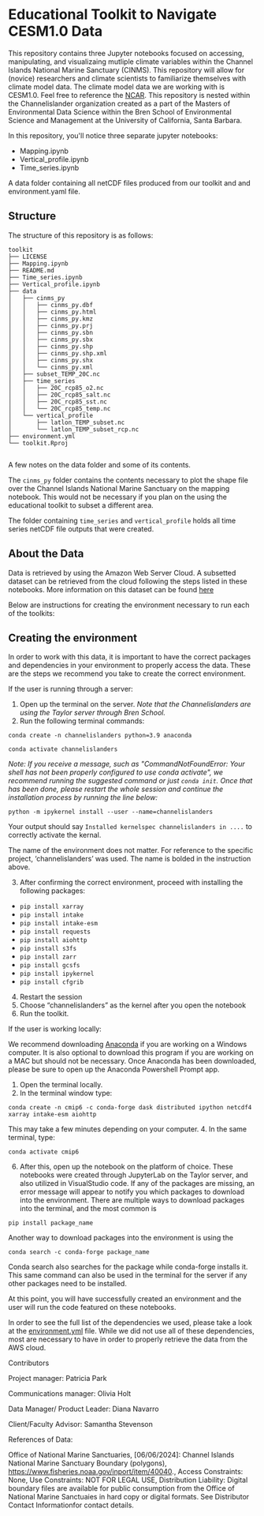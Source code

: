 # Educational Toolkit to Navigate CESM1.0 Data

This repository contains three Jupyter notebooks focused on accessing, manipulating, and visualizaing mutliple climate variables within the Channel Islands National Marine Sanctuary (CINMS). This repository will allow for (novice) researchers and climate scientists to familiarize themselves with climate model data. The climate model data we are working with is CESM1.0. Feel free to reference the [NCAR](https://www2.cesm.ucar.edu/models/cesm1.0/). This repository is nested within the Channelislander organization created as a part of the Masters of Environmental Data Science within the Bren School of Environmental Science and Management at the University of California, Santa Barbara. 

In this repository, you'll notice three separate jupyter notebooks: 
- Mapping.ipynb
- Vertical_profile.ipynb
- Time_series.ipynb

A data folder containing all netCDF files produced from our toolkit and and environment.yaml file. 

## Structure

The structure of this repository is as follows:
```
toolkit
├── LICENSE
├── Mapping.ipynb
├── README.md
├── Time_series.ipynb
├── Vertical_profile.ipynb
├── data
│   ├── cinms_py
│   │   ├── cinms_py.dbf
│   │   ├── cinms_py.html
│   │   ├── cinms_py.kmz
│   │   ├── cinms_py.prj
│   │   ├── cinms_py.sbn
│   │   ├── cinms_py.sbx
│   │   ├── cinms_py.shp
│   │   ├── cinms_py.shp.xml
│   │   ├── cinms_py.shx
│   │   └── cinms_py.xml
│   ├── subset_TEMP_20C.nc
│   ├── time_series
│   │   ├── 20C_rcp85_o2.nc
│   │   ├── 20C_rcp85_salt.nc
│   │   ├── 20C_rcp85_sst.nc
│   │   └── 20C_rcp85_temp.nc
│   └── vertical_profile
│       ├── latlon_TEMP_subset.nc
│       └── latlon_TEMP_subset_rcp.nc
├── environment.yml
└── toolkit.Rproj
      
```  
A few notes on the data folder and some of its contents. 

The `cinms_py` folder contains the contents necessary to plot the shape file over the Channel Islands National Marine Sanctuary on the mapping notebook. This would not be necessary if you plan on the using the educational toolkit to subset a different area. 

The folder containing `time_series` and `vertical_profile` holds all time series netCDF file outputs that were created.

## About the Data 
Data is retrieved by using the Amazon Web Server Cloud. A subsetted dataset can be retrieved from the cloud following the steps listed in these notebooks. More information on this dataset can be found [here](https://ncar.github.io/cesm-lens-aws/)

Below are instructions for creating the environment necessary to run each of the toolkits: 

## Creating the environment

In order to work with this data, it is important to have the correct packages and dependencies in your environment to properly access the data. These are the steps we recommend you take to create the correct environment.

If the user is running through a server: 

1. Open up the terminal on the server.
*Note that the Channelislanders are using the Taylor server through Bren School.*
2. Run the following terminal commands: 

`conda create -n channelislanders python=3.9 anaconda` 

`conda activate channelislanders`

*Note: If you receive a message, such as "CommandNotFoundError: Your shell has not been properly configured to use conda activate", we recommend running the suggested command or just `conda init`. Once that has been done, please restart the whole session and continue the installation process by running the line below:*

`python -m ipykernel install --user --name=channelislanders`

Your output should say `Installed kernelspec channelislanders in ....` to correctly activate the kernal.

The name of the environment does not matter. For reference to the specific project, ‘channelislanders’ was used. The name is bolded in the instruction above. 

3. After confirming the correct environment, proceed with installing the following packages:

- `pip install xarray`
- `pip install intake`
- `pip install intake-esm`
- `pip install requests`
- `pip install aiohttp`
- `pip install s3fs`
- `pip install zarr`
- `pip install gcsfs`
- `pip install ipykernel`
- `pip install cfgrib`

4. Restart the session
5. Choose “channelislanders” as the kernel after you open the notebook
6. Run the toolkit. 

If the user is working locally: 

We recommend downloading [Anaconda](https://www.anaconda.com/download/) if you are working on a Windows computer. It is also optional to download this program if you are working on a MAC but should not be necessary. Once Anaconda has been downloaded, please be sure to open up the Anaconda Powershell Prompt app.

1. Open the terminal locally.
2. In the terminal window type:
   
`conda create -n cmip6 -c conda-forge dask distributed ipython netcdf4 xarray
intake-esm aiohttp`

This may take a few minutes depending on your computer. 
4. In the same terminal, type: 

`conda activate cmip6`

6. After this, open up the notebook on the platform of choice. These notebooks were created through JupyterLab on the Taylor server, and also utilized in VisualStudio code. 
If any of the packages are missing, an error message will appear to notify you which packages to download into the environment. 
There are multiple ways to download packages into the terminal, and the most common is 

`pip install package_name`

Another way to download packages into the environment is using the 

`conda search -c conda-forge package_name`

Conda search also searches for the package while conda-forge installs it. This same command can also be used in the terminal for the server if any other packages need to be installed.

At this point, you will have successfully created an environment and the user will run the code featured on these notebooks. 

In order to see the full list of the dependencies we used, please take a look at the [environment.yml](environment.yml) file. While we did not use all of these dependencies, most are necessary to have in order to properly retrieve the data from the AWS cloud.

Contributors

Project manager: Patricia Park

Communications manager: Olivia Holt

Data Manager/ Product Leader: Diana Navarro

Client/Faculty Advisor: Samantha Stevenson

References of Data:

Office of National Marine Sanctuaries, [06/06/2024]: Channel Islands National Marine Sanctuary Boundary (polygons), https://www.fisheries.noaa.gov/inport/item/40040., Access Constraints: None, Use Constraints: NOT FOR LEGAL USE, Distribution Liability: Digital boundary files are available for public consumption from the Office of National Marine Sanctuaies in hard copy or digital formats. See Distributor Contact Informationfor contact details.




